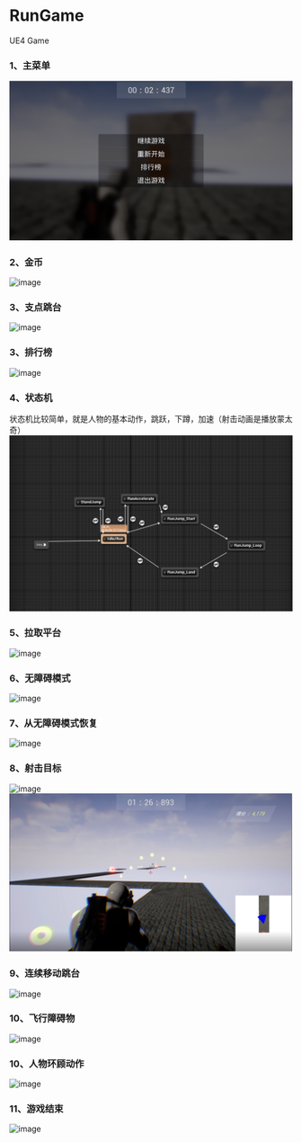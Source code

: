 # RunGame
UE4 Game
### 1、主菜单
![image](https://github.com/haiaimi/PictureRepository/blob/master/PictureRepository/%E4%B8%BB%E8%8F%9C%E5%8D%95.png)
### 2、金币
![image](https://github.com/haiaimi/PictureRepository/blob/master/PictureRepository/%E9%87%91%E5%B8%81.gif)

### 3、支点跳台
![image](https://github.com/haiaimi/PictureRepository/blob/master/PictureRepository/%E6%94%AF%E7%82%B9%E8%B7%B3%E5%8F%B0.gif)

### 3、排行榜
![image](https://github.com/haiaimi/PictureRepository/blob/master/PictureRepository/%E6%8E%92%E8%A1%8C%E6%A6%9C.gif)

### 4、状态机
状态机比较简单，就是人物的基本动作，跳跃，下蹲，加速（射击动画是播放蒙太奇）
![image](https://github.com/haiaimi/PictureRepository/blob/master/PictureRepository/%E7%8A%B6%E6%80%81%E6%9C%BA.png)

### 5、拉取平台
![image](https://github.com/haiaimi/PictureRepository/blob/master/PictureRepository/%E6%8B%89%E5%8F%96%E5%B9%B3%E5%8F%B0.gif)

### 6、无障碍模式
![image](https://github.com/haiaimi/PictureRepository/blob/master/PictureRepository/%E6%97%A0%E9%9A%9C%E7%A2%8D%E6%A8%A1%E5%BC%8F.gif)

### 7、从无障碍模式恢复
![image](https://github.com/haiaimi/PictureRepository/blob/master/PictureRepository/%E6%81%A2%E5%A4%8D%E6%AD%A3%E5%B8%B8%E6%A8%A1%E5%BC%8F.gif)

### 8、射击目标
![image](https://github.com/haiaimi/PictureRepository/blob/master/PictureRepository/%E5%B0%84%E5%87%BB.gif)
![image](https://github.com/haiaimi/PictureRepository/blob/master/PictureRepository/%E5%B0%84%E5%87%BB%E8%81%9A%E7%84%A6.png)

### 9、连续移动跳台
![image](https://github.com/haiaimi/PictureRepository/blob/master/PictureRepository/%E8%BF%9E%E7%BB%AD%E5%B9%B3%E5%8F%B0.gif)

### 10、飞行障碍物
![image](https://github.com/haiaimi/PictureRepository/blob/master/PictureRepository/%E9%A3%9E%E8%A1%8C%E9%9A%9C%E7%A2%8D%E7%89%A9.gif)

### 10、人物环顾动作
![image](https://github.com/haiaimi/PictureRepository/blob/master/PictureRepository/%E4%BA%BA%E7%89%A9%E7%8E%AF%E9%A1%BE.gif)

### 11、游戏结束
![image](https://github.com/haiaimi/PictureRepository/blob/master/PictureRepository/%E6%B8%B8%E6%88%8F%E7%BB%93%E6%9D%9F.gif)

